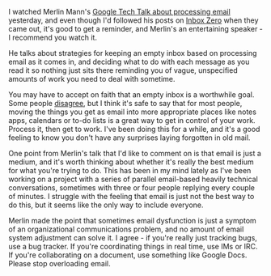 <!--
.. title: Processing Email
.. date: 2007/07/26 12:11
.. slug: processing-email
.. link:
.. description:
.. tags: email, productivity
-->


I watched Merlin Mann's [Google Tech Talk about processing email](http://www.43folders.com/2007/07/25/merlins-inbox-zero-talk/) yesterday, and even though I'd followed his posts on [Inbox Zero](http://inboxzero.com) when they came out, it's good to get a reminder, and Merlin's an entertaining speaker - I recommend you watch it.

He talks about strategies for keeping an empty inbox based on processing email as it comes in, and deciding what to do with each message as you read it so nothing just sits there reminding you of vague, unspecified amounts of work you need to deal with sometime.

You may have to accept on faith that an empty inbox is a worthwhile goal. Some people [disagree](http://www.wordyard.com/2007/07/12/inbox-slaves/), but I think it's safe to say that for most people, moving the things you get as email into more appropriate places like notes apps, calendars or to-do lists is a great way to get in control of your work. Process it, then get to work. I've been doing this for a while, and it's a good feeling to know you don't have any surprises laying forgotten in old mail.

One point from Merlin's talk that I'd like to comment on is that email is just a medium, and it's worth thinking about whether it's really the best medium for what you're trying to do. This has been in my mind lately as I've been working on a project with a series of parallel email-based heavily technical conversations, sometimes with three or four people replying every couple of minutes. I struggle with the feeling that email is just not the best way to do this, but it seems like the only way to include everyone.

Merlin made the point that sometimes email dysfunction is just a symptom of an organizational communications problem, and no amount of email system adjustment can solve it. I agree - if you're really just tracking bugs, use a bug tracker. If you're coordinating things in real time, use IMs or IRC. If you're collaborating on a document, use something like Google Docs. Please stop overloading email.
